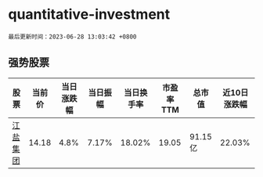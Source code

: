 # quantitative-investment

`最后更新时间：2023-06-28 13:03:42 +0800`

## 强势股票

|股票|当前价|当日涨跌幅|当日振幅|当日换手率|市盈率TTM|总市值|近10日涨跌幅|
|----|----|----|----|----|----|----|----|
|[江盐集团](https://xueqiu.com/S/SH601065)|14.18|4.8%|7.17%|18.02%|19.05|91.15亿|22.03%|
